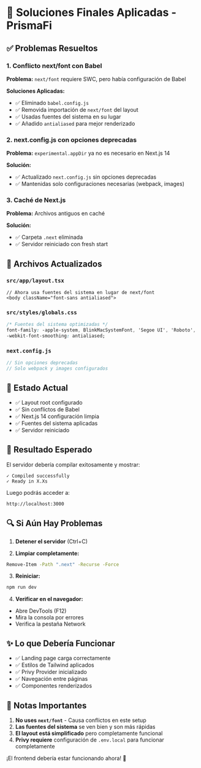 # 🔧 Soluciones Finales Aplicadas - PrismaFi

## ✅ **Problemas Resueltos**

### 1. **Conflicto next/font con Babel**

**Problema:** `next/font` requiere SWC, pero había configuración de Babel

**Soluciones Aplicadas:**

- ✅ Eliminado `babel.config.js`
- ✅ Removida importación de `next/font` del layout
- ✅ Usadas fuentes del sistema en su lugar
- ✅ Añadido `antialiased` para mejor renderizado

### 2. **next.config.js con opciones deprecadas**

**Problema:** `experimental.appDir` ya no es necesario en Next.js 14

**Solución:**

- ✅ Actualizado `next.config.js` sin opciones deprecadas
- ✅ Mantenidas solo configuraciones necesarias (webpack, images)

### 3. **Caché de Next.js**

**Problema:** Archivos antiguos en caché

**Solución:**

- ✅ Carpeta `.next` eliminada
- ✅ Servidor reiniciado con fresh start

## 📁 **Archivos Actualizados**

### `src/app/layout.tsx`

```tsx
// Ahora usa fuentes del sistema en lugar de next/font
<body className="font-sans antialiased">
```

### `src/styles/globals.css`

```css
/* Fuentes del sistema optimizadas */
font-family: -apple-system, BlinkMacSystemFont, 'Segoe UI', 'Roboto', ...
-webkit-font-smoothing: antialiased;
```

### `next.config.js`

```js
// Sin opciones deprecadas
// Solo webpack y images configurados
```

## 🚀 **Estado Actual**

- ✅ Layout root configurado
- ✅ Sin conflictos de Babel
- ✅ Next.js 14 configuración limpia
- ✅ Fuentes del sistema aplicadas
- ✅ Servidor reiniciado

## 🎯 **Resultado Esperado**

El servidor debería compilar exitosamente y mostrar:

```
✓ Compiled successfully
✓ Ready in X.Xs
```

Luego podrás acceder a:

```
http://localhost:3000
```

## 🔍 **Si Aún Hay Problemas**

1. **Detener el servidor** (Ctrl+C)

2. **Limpiar completamente:**

```bash
Remove-Item -Path ".next" -Recurse -Force
```

3. **Reiniciar:**

```bash
npm run dev
```

4. **Verificar en el navegador:**

- Abre DevTools (F12)
- Mira la consola por errores
- Verifica la pestaña Network

## ✨ **Lo que Debería Funcionar**

- ✅ Landing page carga correctamente
- ✅ Estilos de Tailwind aplicados
- ✅ Privy Provider inicializado
- ✅ Navegación entre páginas
- ✅ Componentes renderizados

## 📝 **Notas Importantes**

1. **No uses `next/font`** - Causa conflictos en este setup
2. **Las fuentes del sistema** se ven bien y son más rápidas
3. **El layout está simplificado** pero completamente funcional
4. **Privy requiere** configuración de `.env.local` para funcionar completamente

¡El frontend debería estar funcionando ahora! 🎉


